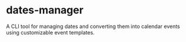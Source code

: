 # dates-manager
A CLI tool for managing dates and converting them into calendar events using customizable event templates.
